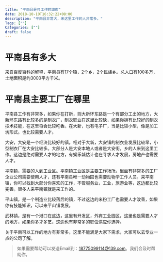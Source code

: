 ```yaml
---
title: "平南县是可工作的城市"
date: 2018-10-10T16:32:22+08:00
description: "平南县非常大，来这里工作的人非常多。"
Tags: [""]
Categories: [""]
draft: false
---
```


# 平南县有多大
来自百度百科的解释，平南县有17个镇，2个乡，2个民族乡。总人口有100多万，土地面积是约3000平方千米。

# 平南县主要工厂在哪里
平南县工作有非常多，如果你在打新，则大新环东路是一个有部分工出的地方，大新环东路有比较多的是制衣厂，制衣职业在这里比较缺，如果你拥有比较好的制衣技术技能，在这里将会比较吃香。在大新，也有电子厂，当是比较小型，像是加工坊形式。也比较需要人才。

大安，大安是一个经济比较好的镇，相对于大新，大安镇的制衣业发展比较早，小型制衣厂在大安比较多。大部分人是大安本地人或者是大安街，乡的人来到这里工作。这边是绝对需要人才的地方，有娱乐城估计也在寻求人才发展，房地产也需要人才。

平南镇，需要的人到工业区。平南镇工业区是主要工作场所。里面有非常多的工厂企业公司需要使用人才，还有平南县唯一动物园也需要动物学工作人员。来平南镇，你可以找到大部分你喜欢的工作，不管服务业，工业，旅游业等，这边都比较完善。很多人来平南镇就是来工作的。

平山镇，是一个制造业比较落后的镇，不过这边的米粉工厂也需要人才改善，如果你有技能知识，可以来平山镇发展。

武林镇，是有一个港口在这边，这里有开发区，外宾工业园区，这里也是需要人才的地方，如果你多才多艺，这边也有非常多的职位供应你选择。

关于平南可以工作的地方有非常多，这里不能满足大家下需求，大家可以去专业一点的公司了解。

> 如果需要帮助可以发送Email到：18775099114@139.com。我们会及时帮助你。